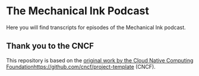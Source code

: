# The Mechanical Ink Podcast

Here you will find transcripts for episodes of the Mechanical Ink podcast.

## Thank you to the CNCF

This repository is based on the [original work by the Cloud Native Computing Foundation](https://github.com/cncf/project-template)https://github.com/cncf/project-template (CNCF).
